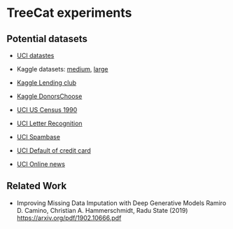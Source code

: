 # TreeCat experiments

## Potential datasets

- [UCI datastes](https://archive.ics.uci.edu/ml/datasets.php)
- Kaggle datasets:
  [medium](https://www.kaggle.com/datasets?sortBy=votes&group=public&page=1&pageSize=20&size=medium&filetype=all&license=all),
  [large](https://www.kaggle.com/datasets?sortBy=votes&group=public&page=1&pageSize=20&size=large&filetype=all&license=all)

- [Kaggle Lending club](https://www.kaggle.com/wendykan/lending-club-loan-data)
- [Kaggle DonorsChoose](https://www.kaggle.com/donorschoose/io#Donors.csv)
- [UCI US Census 1990](https://archive.ics.uci.edu/ml/datasets/US+Census+Data+%281990%29)
- [UCI Letter Recognition](https://archive.ics.uci.edu/ml/datasets/Letter+Recognition)
- [UCI Spambase](https://archive.ics.uci.edu/ml/datasets/Spambase)
- [UCI Default of credit card](https://archive.ics.uci.edu/ml/datasets/default+of+credit+card+clients)
- [UCI Online news](https://archive.ics.uci.edu/ml/datasets/Online+News+Popularity)

## Related Work

- Improving Missing Data Imputation with Deep Generative Models
  Ramiro D. Camino, Christian A. Hammerschmidt, Radu State (2019)
  https://arxiv.org/pdf/1902.10666.pdf
